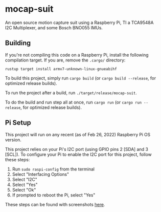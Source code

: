 # mocap-suit

An open source motion capture suit using a Raspberry Pi, TI a TCA9548A I2C Multiplexer, and some Bosch BNO055 IMUs.

## Building

If you're not compiling this code on a Raspberry Pi, install the following compilation target. If you are, remove the `.cargo/` directory:

```
rustup target install armv7-unknown-linux-gnueabihf
```

To build this project, simply run `cargo build` (or `cargo build --release`, for optimized release builds).

To run the project after a build, run `./target/release/mocap-suit`.

To do the build and run step all at once, run `cargo run` (or `cargo run --release`, for optimized release builds).

## Pi Setup

This project will run on any recent (as of Feb 26, 2022) Raspberry Pi OS version.

This project relies on your Pi's I2C port (using GPIO pins 2 [SDA] and 3 [SCL]). To configure your Pi to enable the I2C port for this project, follow these steps:

1. Run `sudo raspi-config` from the terminal
2. Select "Interfacing Options"
3. Select "I2C"
4. Select "Yes"
5. Select "Ok"
6. If prompted to reboot the Pi, select "Yes"

These steps can be found with screenshots [here](https://www.raspberrypi-spy.co.uk/2014/11/enabling-the-i2c-interface-on-the-raspberry-pi/).

